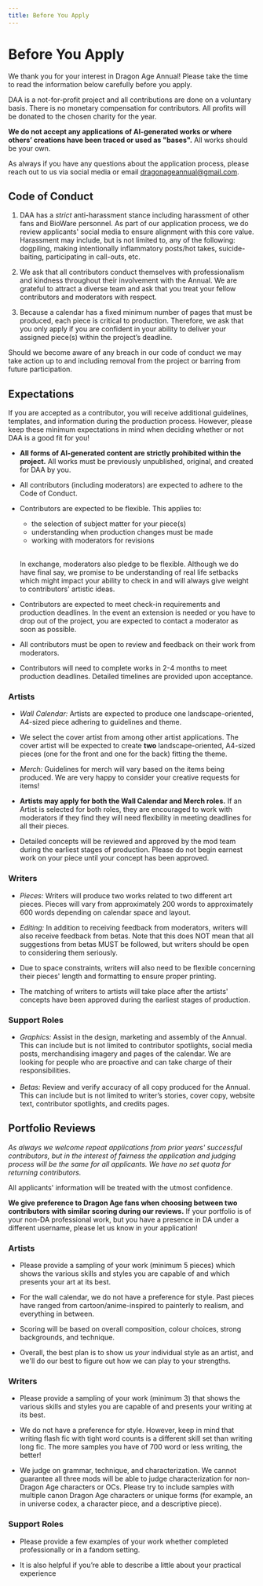 ```yaml
---
title: Before You Apply
---
```


# Before You Apply

We thank you for your interest in Dragon Age Annual! Please take the time to
read the information below carefully before you apply.

DAA is a not-for-profit project and all contributions are done on a voluntary
basis. There is no monetary compensation for contributors. All profits will be
donated to the chosen charity for the year.

**We do not accept any applications of AI-generated works or where others’
creations have been traced or used as "bases".** All works should be your own.

As always if you have any questions about the application process, please reach
out to us via social media or email dragonageannual@gmail.com.

## Code of Conduct

1. DAA has a _strict_ anti-harassment stance including harassment of other fans
   and BioWare personnel. As part of our application process, we do review
   applicants' social media to ensure alignment with this core value. Harassment
   may include, but is not limited to, any of the following: dogpiling, making
   intentionally inflammatory posts/hot takes, suicide-baiting, participating in
   call-outs, etc.

2. We ask that all contributors conduct themselves with professionalism and
   kindness throughout their involvement with the Annual. We are grateful to
   attract a diverse team and ask that you treat your fellow contributors and
   moderators with respect.

3. Because a calendar has a fixed minimum number of pages that must be produced,
   each piece is critical to production. Therefore, we ask that you only apply
   if you are confident in your ability to deliver your assigned piece(s) within
   the project’s deadline.

Should we become aware of any breach in our code of conduct we may take action
up to and including removal from the project or barring from future
participation.

## Expectations

If you are accepted as a contributor, you will receive additional guidelines,
templates, and information during the production process. However, please keep
these minimum expectations in mind when deciding whether or not DAA is a good
fit for you!

- **All forms of AI-generated content are strictly prohibited within the
  project.** All works must be previously unpublished, original, and created for
  DAA by you.
- All contributors (including moderators) are expected to adhere to the Code of
  Conduct.
- Contributors are expected to be flexible. This applies to:

  - the selection of subject matter for your piece(s)
  - understanding when production changes must be made
  - working with moderators for revisions <br /><br />

  In exchange, moderators also pledge to be flexible. Although we do have final
  say, we promise to be understanding of real life setbacks which might impact
  your ability to check in and will always give weight to contributors' artistic
  ideas.

- Contributors are expected to meet check-in requirements and production
  deadlines. In the event an extension is needed or you have to drop out of the
  project, you are expected to contact a moderator as soon as possible.

- All contributors must be open to review and feedback on their work from
  moderators.

- Contributors will need to complete works in 2-4 months to meet production
  deadlines. Detailed timelines are provided upon acceptance.

### Artists

- _Wall Calendar:_ Artists are expected to produce one landscape-oriented,
  A4-sized piece adhering to guidelines and theme.

- We select the cover artist from among other artist applications. The cover
  artist will be expected to create **two** landscape-oriented, A4-sized pieces
  (one for the front and one for the back) fitting the theme.

- _Merch:_ Guidelines for merch will vary based on the items being produced. We
  are very happy to consider your creative requests for items!

- **Artists may apply for both the Wall Calendar and Merch roles.** If an Artist
  is selected for both roles, they are encouraged to work with moderators if
  they find they will need flexibility in meeting deadlines for all their
  pieces.

- Detailed concepts will be reviewed and approved by the mod team during the
  earliest stages of production. Please do not begin earnest work on your piece
  until your concept has been approved.

### Writers

- _Pieces:_ Writers will produce two works related to two different art pieces.
  Pieces will vary from approximately 200 words to approximately 600 words
  depending on calendar space and layout.

- _Editing:_ In addition to receiving feedback from moderators, writers will
  also receive feedback from betas. Note that this does NOT mean that all
  suggestions from betas MUST be followed, but writers should be open to
  considering them seriously.

- Due to space constraints, writers will also need to be flexible concerning
  their pieces' length and formatting to ensure proper printing.

- The matching of writers to artists will take place after the artists' concepts
  have been approved during the earliest stages of production.

### Support Roles

- _Graphics:_ Assist in the design, marketing and assembly of the Annual. This
  can include but is not limited to contributor spotlights, social media posts,
  merchandising imagery and pages of the calendar. We are looking for people who
  are proactive and can take charge of their responsibilities.<br /><br />
- _Betas:_ Review and verify accuracy of all copy produced for the Annual. This
  can include but is not limited to writer’s stories, cover copy, website text,
  contributor spotlights, and credits pages.

## Portfolio Reviews

_As always we welcome repeat applications from prior years' successful
contributors, but in the interest of fairness the application and judging
process will be the same for all applicants. We have no set quota for returning
contributors._

All applicants' information will be treated with the utmost confidence.

**We give preference to Dragon Age fans when choosing between two contributors
with similar scoring during our reviews.** If your portfolio is of your non-DA
professional work, but you have a presence in DA under a different username,
please let us know in your application!

### Artists

- Please provide a sampling of your work (minimum 5 pieces) which shows the
  various skills and styles you are capable of and which presents your art at
  its best.

- For the wall calendar, we do not have a preference for style. Past pieces have
  ranged from cartoon/anime-inspired to painterly to realism, and everything in
  between.

- Scoring will be based on overall composition, colour choices, strong
  backgrounds, and technique.
- Overall, the best plan is to show us _your_ individual style as an artist, and
  we'll do our best to figure out how we can play to your strengths.

### Writers

- Please provide a sampling of your work (minimum 3) that shows the various
  skills and styles you are capable of and presents your writing at its best.

- We do not have a preference for style. However, keep in mind that writing
  flash fic with tight word counts is a different skill set than writing long
  fic. The more samples you have of 700 word or less writing, the better!

- We judge on grammar, technique, and characterization. We cannot guarantee all
  three mods will be able to judge characterization for non-Dragon Age
  characters or OCs. Please try to include samples with multiple canon Dragon
  Age characters or unique forms (for example, an in universe codex, a character
  piece, and a descriptive piece).

### Support Roles

- Please provide a few examples of your work whether completed professionally or
  in a fandom setting.

- It is also helpful if you’re able to describe a little about your practical
  experience
